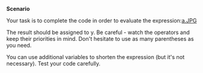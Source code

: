 **Scenario**

Your task is to complete the code in order to evaluate the expression:[a.JPG](https://github.com/vishwas9699/Python-Projects/blob/master/Evaluate-exp/a.JPG)

The result should be assigned to y. Be careful - watch the operators and keep their priorities in mind. Don't hesitate to use as many parentheses as you need.

You can use additional variables to shorten the expression (but it's not necessary). Test your code carefully.

